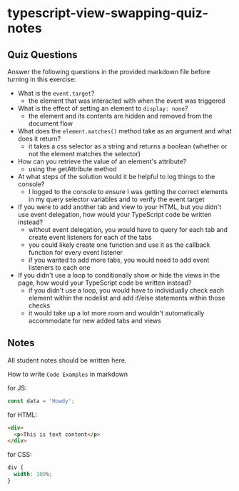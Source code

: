 # typescript-view-swapping-quiz-notes

## Quiz Questions

Answer the following questions in the provided markdown file before turning in this exercise:

- What is the `event.target`?
  - the element that was interacted with when the event was triggered
- What is the effect of setting an element to `display: none`?
  - the element and its contents are hidden and removed from the document flow
- What does the `element.matches()` method take as an argument and what does it return?
  - it takes a css selector as a string and returns a boolean (whether or not the element matches the selector)
- How can you retrieve the value of an element's attribute?
  - using the getAttribute method
- At what steps of the solution would it be helpful to log things to the console?
  - I logged to the console to ensure I was getting the correct elements in my query selector variables and to verify the event target
- If you were to add another tab and view to your HTML, but you didn't use event delegation, how would your TypeScript code be written instead?
  - without event delegation, you would have to query for each tab and create event listeners for each of the tabs
  - you could likely create one function and use it as the callback function for every event listener
  - if you wanted to add more tabs, you would need to add event listeners to each one
- If you didn't use a loop to conditionally show or hide the views in the page, how would your TypeScript code be written instead?
  - if you didn't use a loop, you would have to individually check each element within the nodelist and add if/else statements within those checks
  - it would take up a lot more room and wouldn't automatically accommodate for new added tabs and views

## Notes

All student notes should be written here.

How to write `Code Examples` in markdown

for JS:

```javascript
const data = 'Howdy';
```

for HTML:

```html
<div>
  <p>This is text content</p>
</div>
```

for CSS:

```css
div {
  width: 100%;
}
```
